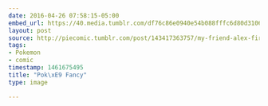```yaml
---
date: 2016-04-26 07:58:15-05:00
embed_url: https://40.media.tumblr.com/df76c86e0940e54b088fffc6d80d3106/tumblr_o688qdrs6q1qhnegdo1_500.jpg
layout: post
source: http://piecomic.tumblr.com/post/143417363757/my-friend-alex-firer-and-i-are-trying-to-convinced
tags:
- Pokemon
- comic
timestamp: 1461675495
title: "Pok\xE9 Fancy"
type: image

---
```

